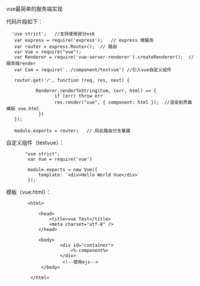 vue最简单的服务端实现
 
 代码片段如下：


      'use strict';   //支持使用部分es6
       var express = require('express');   // express 做服务
       var router = express.Router();  // 路由
       var Vue = require("vue");
       var Renderer = require('vue-server-renderer').createRenderer();  // 服务端render
       var Com = require('../component/testvue') //引入vue自定义组件

       router.get('/', function (req, res, next) {
       
               Renderer.renderToString(Com, (err, html) => {
                      if (err) throw err
                      res.render("vue", { component: html });  //渲染到界面  模板 vue.html
                })
       });

       module.exports = router;   // 将此路由分支暴露
       
       
  自定义组件（testvue）：
  
           "use strict";
            var Vue = require('vue')

            module.exports = new Vue({
                template: `<div>Hello World Vue</div>`
            });
        
  模板（vue.html）：        
  
            <html>

                <head>
                    <title>vue Test</title>
                    <meta charset="utf-8" />
                </head>

                <body>
                        <div id="container">
                            <%-component%>
                        </div>
                         <!--使用ejs-->
                 </body>

             </html>
  
           
        

